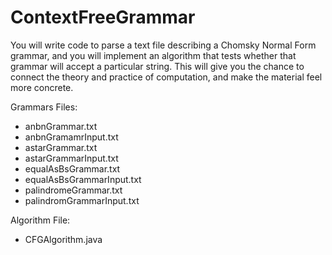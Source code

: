 # ContextFreeGrammar
You will write code to parse a text file describing a Chomsky Normal Form grammar, and you will implement an algorithm that tests whether that grammar will accept a particular string. This will give you the chance to connect the theory and practice of computation, and make the material feel more concrete.

Grammars Files:
- anbnGrammar.txt
- anbnGramamrInput.txt
- astarGrammar.txt
- astarGrammarInput.txt
- equalAsBsGrammar.txt
- equalAsBsGrammarInput.txt
- palindromeGrammar.txt
- palindromGrammarInput.txt

Algorithm File:
- CFGAlgorithm.java